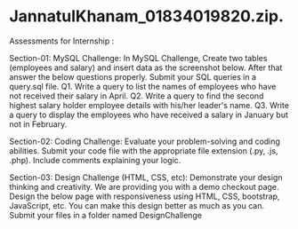# JannatulKhanam_01834019820.zip.
Assessments for Internship : 

Section-01: MySQL Challenge: In MySQL Challenge, Create two tables (employees and salary) and insert data as the screenshot below.
After that answer the below questions properly. Submit your SQL queries in a query.sql file.
Q1. Write a query to list the names of employees who have not received their salary in April.
Q2. Write a query to find the second highest salary holder employee details with his/her leader's name.
Q3. Write a query to display the employees who have received a salary in January but not in February.


Section-02: Coding Challenge: Evaluate your problem-solving and coding abilities. Submit your code file with the appropriate file
extension (.py, .js, .php). Include comments explaining your logic.

Section-03: Design Challenge (HTML, CSS, etc): Demonstrate your design thinking and creativity. We are providing you with a demo checkout page.
Design the below page with responsiveness using HTML, CSS, bootstrap, JavaScript, etc. You can make
this design better as much as you can. Submit your files in a folder named DesignChallenge

